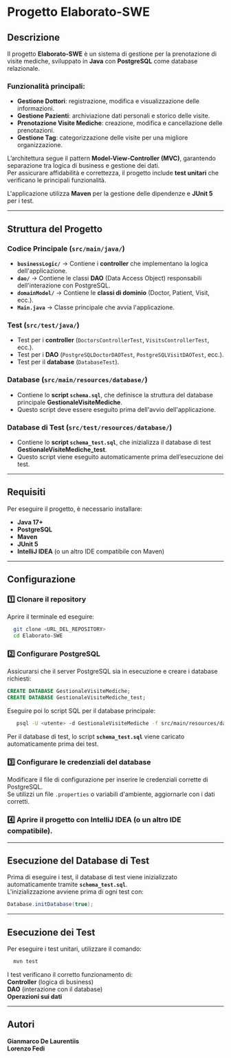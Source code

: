 # **Progetto Elaborato-SWE**

## **Descrizione**
Il progetto **Elaborato-SWE** è un sistema di gestione per la prenotazione di visite mediche, sviluppato in **Java** con **PostgreSQL** come database relazionale.

### **Funzionalità principali:**
- **Gestione Dottori**: registrazione, modifica e visualizzazione delle informazioni.
- **Gestione Pazienti**: archiviazione dati personali e storico delle visite.
- **Prenotazione Visite Mediche**: creazione, modifica e cancellazione delle prenotazioni.
- **Gestione Tag**: categorizzazione delle visite per una migliore organizzazione.

L’architettura segue il pattern **Model-View-Controller (MVC)**, garantendo separazione tra logica di business e gestione dei dati.  
Per assicurare affidabilità e correttezza, il progetto include **test unitari** che verificano le principali funzionalità.

L'applicazione utilizza **Maven** per la gestione delle dipendenze e **JUnit 5** per i test.

---

## **Struttura del Progetto**

### **Codice Principale (`src/main/java/`)**
- **`businessLogic/`** → Contiene i **controller** che implementano la logica dell'applicazione.
- **`dao/`** → Contiene le classi **DAO** (Data Access Object) responsabili dell'interazione con PostgreSQL.
- **`domainModel/`** → Contiene le **classi di dominio** (Doctor, Patient, Visit, ecc.).
- **`Main.java`** → Classe principale che avvia l'applicazione.

### **Test (`src/test/java/`)**
- Test per i **controller** (`DoctorsControllerTest`, `VisitsControllerTest`, ecc.).
- Test per i **DAO** (`PostgreSQLDoctorDAOTest`, `PostgreSQLVisitDAOTest`, ecc.).
- Test per il **database** (`DatabaseTest`).

### **Database (`src/main/resources/database/`)**
- Contiene lo **script `schema.sql`**, che definisce la struttura del database principale **GestionaleVisiteMediche**.
- Questo script deve essere eseguito prima dell'avvio dell'applicazione.

### **Database di Test (`src/test/resources/database/`)**
- Contiene lo **script `schema_test.sql`**, che inizializza il database di test **GestionaleVisiteMediche_test**.
- Questo script viene eseguito automaticamente prima dell’esecuzione dei test.

---

## **Requisiti**
Per eseguire il progetto, è necessario installare:
- **Java 17+**
- **PostgreSQL**
- **Maven**
- **JUnit 5**
- **IntelliJ IDEA** (o un altro IDE compatibile con Maven)

---

## **Configurazione**

### 1️⃣ **Clonare il repository**
Aprire il terminale ed eseguire:
```sh
  git clone <URL_DEL_REPOSITORY>
  cd Elaborato-SWE
```

### 2️⃣ **Configurare PostgreSQL**
Assicurarsi che il server PostgreSQL sia in esecuzione e creare i database richiesti:
```sql
CREATE DATABASE GestionaleVisiteMediche;
CREATE DATABASE GestionaleVisiteMediche_test;
```
Eseguire poi lo script SQL per il database principale:
```sh
   psql -U <utente> -d GestionaleVisiteMediche -f src/main/resources/database/schema.sql
```
Per il database di test, lo script **`schema_test.sql`** viene caricato automaticamente prima dei test.

### 3️⃣ **Configurare le credenziali del database**
Modificare il file di configurazione per inserire le credenziali corrette di PostgreSQL.  
Se utilizzi un file `.properties` o variabili d'ambiente, aggiornarle con i dati corretti.

### 4️⃣ **Aprire il progetto con IntelliJ IDEA (o un altro IDE compatibile).**

---

## **Esecuzione del Database di Test**
Prima di eseguire i test, il database di test viene inizializzato automaticamente tramite **`schema_test.sql`**.  
L'inizializzazione avviene prima di ogni test con:
```java
Database.initDatabase(true);
```

---

## **Esecuzione dei Test**
Per eseguire i test unitari, utilizzare il comando:
```sh
  mvn test
```
I test verificano il corretto funzionamento di:  
**Controller** (logica di business)  
**DAO** (interazione con il database)  
**Operazioni sui dati**

---

## **Autori**
**Gianmarco De Laurentiis**  
**Lorenzo Fedi**
